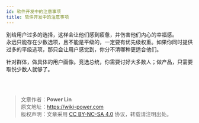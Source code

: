 ```yaml
---
id: 软件开发中的注意事项
title: 软件开发中的注意事项
---
```


别给用户过多的选择，这样会让他们感到疲惫，并伤害他们内心的幸福感。  
永远只能存在少数选项，且不能是平级的，一定要有优先级权重。如果你同时提供过多的平级选项，那只会让用户感觉到，你分不清哪种更适合他们。

针对群体，做具体的用户画像。竞选总统，你需要讨好大多数人；做产品，只需要取悦少数人就够了。



<br />

<br />

> 文章作者：**Power Lin**  
> 原文地址：<https://wiki-power.com>  
> 版权声明：文章采用 [CC BY-NC-SA 4.0](https://creativecommons.org/licenses/by/4.0/deed.zh) 协议，转载请注明出处。